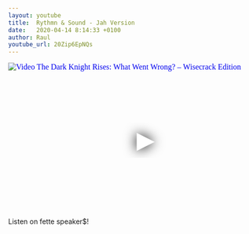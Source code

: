 ```yaml
---
layout: youtube
title:  Rythmn & Sound - Jah Version
date:   2020-04-14 8:14:33 +0100
author: Raul
youtube_url: 20Zip6EpNQs
---
```

<div class="video-container ">
<iframe
  width="560"
  height="315"
  src="https://www.youtube.com/embed/20Zip6EpNQs"
  srcdoc="<style>*{padding:0;margin:0;overflow:hidden}html,body{height:100%}img,span{position:absolute;width:100%;top:0;bottom:0;margin:auto}span{height:1.5em;text-align:center;font:48px/1.5 sans-serif;color:white;text-shadow:0 0 0.5em black}</style><a href=https://www.youtube.com/embed/20Zip6EpNQs?autoplay=1><img src=https://img.youtube.com/vi/20Zip6EpNQs/hqdefault.jpg alt='Video The Dark Knight Rises: What Went Wrong? – Wisecrack Edition'><span>▶</span></a>"
  frameborder="0"
  allow="accelerometer; autoplay; encrypted-media; gyroscope; picture-in-picture"
  allowfullscreen
></iframe>
</div>

<div class="post-content-message"> 
Listen on fette speaker$!
</div>